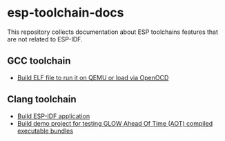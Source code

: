 # esp-toolchain-docs

This repository collects documentation about ESP toolchains features that are not related to ESP-IDF.

## GCC toolchain

- [Build ELF file to run it on QEMU or load via OpenOCD](gcc/build-and-run-native-app.md)

## Clang toolchain

- [Build ESP-IDF application](clang/esp-idf-app-clang-build.md)
- [Build demo project for testing GLOW Ahead Of Time (AOT) compiled executable bundles](clang/glow-image-file-server.md)
